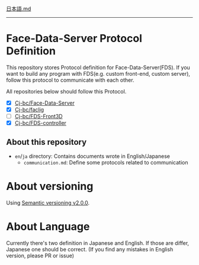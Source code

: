 [日本語.md](JA_README.md)

---

# Face-Data-Server Protocol Definition

This repository stores Protocol definition for Face-Data-Server(FDS).
If you want to build any program with FDS(e.g. custom front-end, custom server),
follow this protocol to communicate with each other.

All repositories below should follow this Protocol.

  - [x] [Cj-bc/Face-Data-Server](https://github.com/Cj-bc/Face-data-server)
  - [x] [Cj-bc/faclig](https://github.com/Cj-bc/faclig)
  - [ ] [Cj-bc/FDS-Front3D](https://github.com/Cj-bc/FDS-Front3D)
  - [x] [Cj-bc/FDS-controller](https://github.com/Cj-bc/FDS-controller)

## About this repository

- `en`/`ja` directory: Contains documents wrote in English/Japanese
  - `communication.md`: Define some protocols related to communication

# About versioning

Using [Semantic versioning v2.0.0](https://semver.org/spec/v2.0.0.html).


# About Language

Currently there's two definition in Japanese and English.
If those are differ, Japanese one should be correct.
(If you find any mistakes in English version, please PR or issue)

